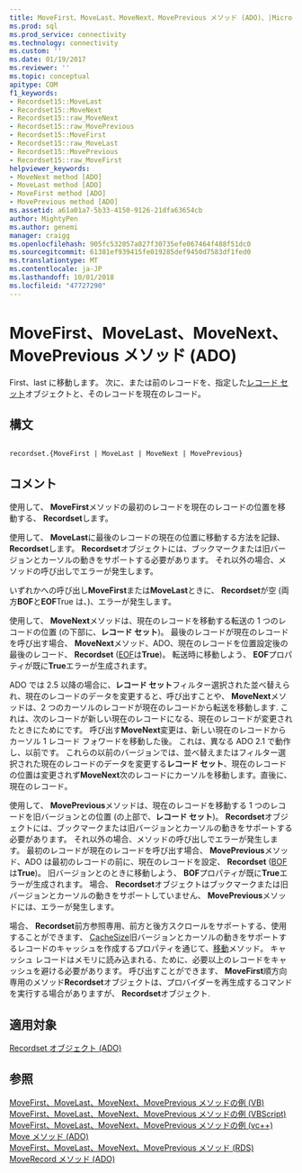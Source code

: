 ```yaml
---
title: MoveFirst、MoveLast、MoveNext、MovePrevious メソッド (ADO)、|Microsoft Docs
ms.prod: sql
ms.prod_service: connectivity
ms.technology: connectivity
ms.custom: ''
ms.date: 01/19/2017
ms.reviewer: ''
ms.topic: conceptual
apitype: COM
f1_keywords:
- Recordset15::MoveLast
- Recordset15::MoveNext
- Recordset15::raw_MoveNext
- Recordset15::raw_MovePrevious
- Recordset15::MoveFirst
- Recordset15::raw_MoveLast
- Recordset15::MovePrevious
- Recordset15::raw_MoveFirst
helpviewer_keywords:
- MoveNext method [ADO]
- MoveLast method [ADO]
- MoveFirst method [ADO]
- MovePrevious method [ADO]
ms.assetid: a61a01a7-5b33-4150-9126-21dfa63654cb
author: MightyPen
ms.author: genemi
manager: craigg
ms.openlocfilehash: 905fc532057a827f30735efe067464f488f51dc0
ms.sourcegitcommit: 61381ef939415fe019285def9450d7583df1fed0
ms.translationtype: MT
ms.contentlocale: ja-JP
ms.lasthandoff: 10/01/2018
ms.locfileid: "47727290"
---
```

# <a name="movefirst-movelast-movenext-and-moveprevious-methods-ado"></a>MoveFirst、MoveLast、MoveNext、MovePrevious メソッド (ADO)
First、last に移動します。 次に、または前のレコードを、指定した[レコード セット](../../../ado/reference/ado-api/recordset-object-ado.md)オブジェクトと、そのレコードを現在のレコード。  
  
## <a name="syntax"></a>構文  
  
```  
  
recordset.{MoveFirst | MoveLast | MoveNext | MovePrevious}  
```  
  
## <a name="remarks"></a>コメント  
 使用して、 **MoveFirst**メソッドの最初のレコードを現在のレコードの位置を移動する、 **Recordset**します。  
  
 使用して、 **MoveLast**に最後のレコードの現在の位置に移動する方法を記録、 **Recordset**します。 **Recordset**オブジェクトには、ブックマークまたは旧バージョンとカーソルの動きをサポートする必要があります。 それ以外の場合、メソッドの呼び出しでエラーが発生します。  
  
 いずれかへの呼び出し**MoveFirst**または**MoveLast**ときに、 **Recordset**が空 (両方**BOF**と**EOF**True は、)、エラーが発生します。  
  
 使用して、 **MoveNext**メソッドは、現在のレコードを移動する転送の 1 つのレコードの位置 (の下部に、**レコード セット**)。 最後のレコードが現在のレコードを呼び出す場合、 **MoveNext**メソッド、ADO、現在のレコードを位置設定後の最後のレコード、 **Recordset** ([EOF](../../../ado/reference/ado-api/bof-eof-properties-ado.md)は**True**)。 転送時に移動しよう、 **EOF**プロパティが既に**True**エラーが生成されます。  
  
 ADO では 2.5 以降の場合に、**レコード セット**フィルター選択された並べ替えられ、現在のレコードのデータを変更すると、呼び出すことや、 **MoveNext**メソッドは、2 つのカーソルのレコードが現在のレコードから転送を移動します. これは、次のレコードが新しい現在のレコードになる、現在のレコードが変更されたときにためにです。 呼び出す**MoveNext**変更は、新しい現在のレコードからカーソル 1 レコード フォワードを移動した後。 これは、異なる ADO 2.1 で動作し、以前です。 これらの以前のバージョンでは、並べ替えまたはフィルター選択された現在のレコードのデータを変更する**レコード セット**、現在のレコードの位置は変更されず**MoveNext**次のレコードにカーソルを移動します。直後に、現在のレコード。  
  
 使用して、 **MovePrevious**メソッドは、現在のレコードを移動する 1 つのレコードを旧バージョンとの位置 (の上部で、**レコード セット**)。 **Recordset**オブジェクトには、ブックマークまたは旧バージョンとカーソルの動きをサポートする必要があります。 それ以外の場合、メソッドの呼び出しでエラーが発生します。 最初のレコードが現在のレコードを呼び出す場合、 **MovePrevious**メソッド、ADO は最初のレコードの前に、現在のレコードを設定、 **Recordset** ([BOF](../../../ado/reference/ado-api/bof-eof-properties-ado.md)は**True**)。 旧バージョンとのときに移動しよう、 **BOF**プロパティが既に**True**エラーが生成されます。 場合、 **Recordset**オブジェクトはブックマークまたは旧バージョンとカーソルの動きをサポートしていません、 **MovePrevious**メソッドには、エラーが発生します。  
  
 場合、 **Recordset**前方参照専用、前方と後方スクロールをサポートする、使用することができます、 [CacheSize](../../../ado/reference/ado-api/cachesize-property-ado.md)旧バージョンとカーソルの動きをサポートするレコードのキャッシュを作成するプロパティを通じて、[移動](../../../ado/reference/ado-api/move-method-ado.md)メソッド。 キャッシュ レコードはメモリに読み込まれる、ために、必要以上のレコードをキャッシュを避ける必要があります。 呼び出すことができます、 **MoveFirst**順方向専用のメソッド**Recordset**オブジェクトは、プロバイダーを再生成するコマンドを実行する場合がありますが、 **Recordset**オブジェクト.  
  
## <a name="applies-to"></a>適用対象  
 [Recordset オブジェクト (ADO)](../../../ado/reference/ado-api/recordset-object-ado.md)  
  
## <a name="see-also"></a>参照  
 [MoveFirst、MoveLast、MoveNext、MovePrevious メソッドの例 (VB)](../../../ado/reference/ado-api/movefirst-movelast-movenext-and-moveprevious-methods-example-vb.md)   
 [MoveFirst、MoveLast、MoveNext、MovePrevious メソッドの例 (VBScript)](../../../ado/reference/ado-api/movefirst-movelast-movenext-and-moveprevious-methods-example-vbscript.md)   
 [MoveFirst、MoveLast、MoveNext、MovePrevious メソッドの例 (vc++)](../../../ado/reference/ado-api/movefirst-movelast-movenext-and-moveprevious-methods-example-vc.md)   
 [Move メソッド (ADO)](../../../ado/reference/ado-api/move-method-ado.md)   
 [MoveFirst、MoveLast、MoveNext、MovePrevious メソッド (RDS)](../../../ado/reference/rds-api/movefirst-movelast-movenext-and-moveprevious-methods-rds.md)   
 [MoveRecord メソッド (ADO)](../../../ado/reference/ado-api/moverecord-method-ado.md)
